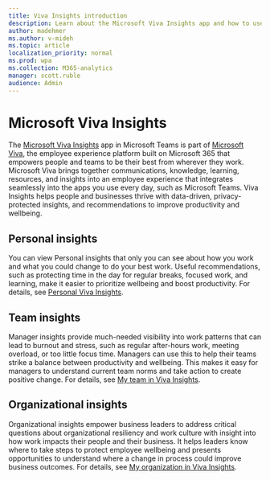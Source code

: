 ```yaml
---
title: Viva Insights introduction
description: Learn about the Microsoft Viva Insights app and how to use it
author: madehmer
ms.author: v-mideh
ms.topic: article
localization_priority: normal 
ms.prod: wpa
ms.collection: M365-analytics
manager: scott.ruble
audience: Admin
---
```


# Microsoft Viva Insights

The [Microsoft Viva Insights](https://insights.office.com/VivaInsights/) app in Microsoft Teams is part of [Microsoft Viva](https://www.microsoft.com/microsoft-viva), the employee experience platform built on Microsoft 365 that empowers people and teams to be their best from wherever they work. Microsoft Viva brings together communications, knowledge, learning, resources, and insights into an employee experience that integrates seamlessly into the apps you use every day, such as Microsoft Teams. Viva Insights helps people and businesses thrive with data-driven, privacy-protected insights, and recommendations to improve productivity and wellbeing.

## Personal insights

You can view Personal insights that only you can see about how you work and what you could change to do your best work. Useful recommendations, such as protecting time in the day for regular breaks, focused work, and learning, make it easier to prioritize wellbeing and boost productivity. For details, see [Personal Viva Insights](https://docs.microsoft.com/workplace-analytics/myanalytics/use/teams-app).

## Team insights

Manager insights provide much-needed visibility into work patterns that can lead to burnout and stress, such as regular after-hours work, meeting overload, or too little focus time. Managers can use this to help their teams strike a balance between productivity and wellbeing. This makes it easy for managers to understand current team norms and take action to create positive change. For details, see [My team in Viva Insights](viva-insights-my-team.md).

## Organizational insights

Organizational insights empower business leaders to address critical questions about organizational resiliency and work culture with insight into how work impacts their people and their business. It helps leaders know where to take steps to protect employee wellbeing and presents opportunities to understand where a change in process could improve business outcomes. For details, see [My organization in Viva Insights](viva-insights-my-org.md).
